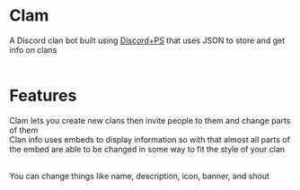 # Clam
A Discord clan bot built using [Discord+PS](https://github.com/nuttmegg/discordpps) that uses JSON to store and get info on clans
<br><br>

# Features
Clam lets you create new clans then invite people to them and change parts of them <br>
Clan info uses embeds to display information so with that almost all parts of the embed are able to be changed in some way to fit the style of your clan
<br><br>

You can change things like name, description, icon, banner, and shout
<br><br>
